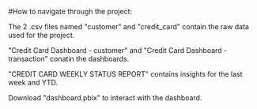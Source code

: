 #How to navigate through the project:

The 2 .csv files named "customer" and "credit_card" contain the raw data used for the project.

"Credit Card Dashboard - customer" and "Credit Card Dashboard - transaction" conatin the dashboards.

"CREDIT CARD WEEKLY STATUS REPORT" contains insights for the last week and YTD.

Download "dashboard.pbix" to interact with the dashboard.
